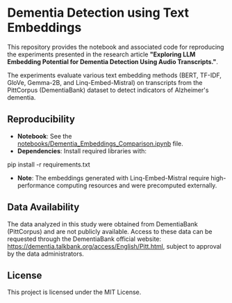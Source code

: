 # Dementia Detection using Text Embeddings

This repository provides the notebook and associated code for reproducing the experiments presented in the research article **"Exploring LLM Embedding Potential for Dementia Detection Using Audio Transcripts."**. 

The experiments evaluate various text embedding methods (BERT, TF-IDF, GloVe, Gemma-2B, and Linq-Embed-Mistral) on transcripts from the PittCorpus (DementiaBank) dataset to detect indicators of Alzheimer's dementia. 

## Reproducibility

- **Notebook**: See the [notebooks/Dementia_Embeddings_Comparison.ipynb](notebooks/Dementia_Embeddings_Comparison.ipynb) file.
- **Dependencies**: Install required libraries with:

pip install -r requirements.txt

- **Note**: The embeddings generated with Linq-Embed-Mistral require high-performance computing resources and were precomputed externally.

## Data Availability

The data analyzed in this study were obtained from DementiaBank (PittCorpus) and are not publicly available. Access to these data can be requested through the DementiaBank official website: https://dementia.talkbank.org/access/English/Pitt.html, subject to approval by the data administrators.

## License

This project is licensed under the MIT License.

